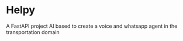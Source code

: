 # Helpy

A FastAPI project AI based to create a voice and whatsapp agent in the transportation domain